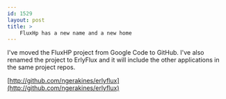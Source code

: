 ```yaml
---
id: 1529
layout: post
title: >
    FluxHp has a new name and a new home
---
```


I've moved the FluxHP project from Google Code to GitHub. I've also renamed the project to ErlyFlux and it will include the other applications in the same project repos.

[http://github.com/ngerakines/erlyflux](http://github.com/ngerakines/erlyflux)

